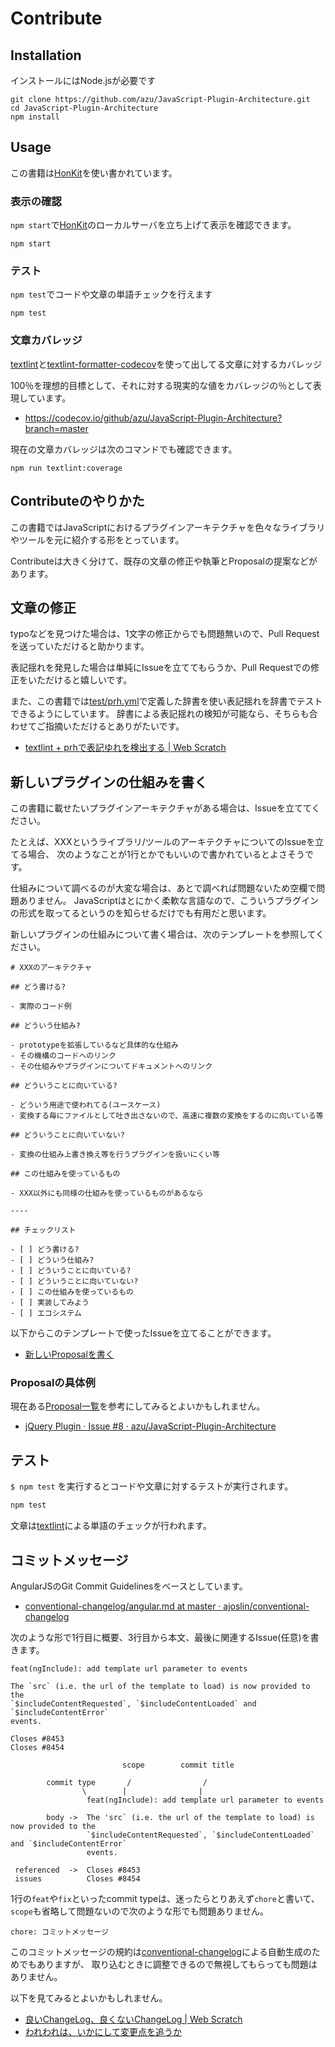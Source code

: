 # Contribute

## Installation

インストールにはNode.jsが必要です

    git clone https://github.com/azu/JavaScript-Plugin-Architecture.git
    cd JavaScript-Plugin-Architecture
    npm install

## Usage

この書籍は[HonKit](https://github.com/honkit/honkit)を使い書かれています。

### 表示の確認

`npm start`で[HonKit](https://github.com/honkit/honkit)のローカルサーバを立ち上げて表示を確認できます。

    npm start

### テスト

`npm test`でコードや文章の単語チェックを行えます

    npm test

### 文章カバレッジ

[textlint](https://github.com/textlint/textlint "textlint")と[textlint-formatter-codecov](https://github.com/azu/textlint-formatter-codecov "textlint-formatter-codecov")を使って出してる文章に対するカバレッジ

100％を理想的目標として、それに対する現実的な値をカバレッジの％として表現しています。

- https://codecov.io/github/azu/JavaScript-Plugin-Architecture?branch=master

現在の文章カバレッジは次のコマンドでも確認できます。

```
npm run textlint:coverage
```

## Contributeのやりかた

この書籍ではJavaScriptにおけるプラグインアーキテクチャを色々なライブラリやツールを元に紹介する形をとっています。

Contributeは大きく分けて、既存の文章の修正や執筆とProposalの提案などがあります。


## 文章の修正

typoなどを見つけた場合は、1文字の修正からでも問題無いので、Pull Requestを送っていただけると助かります。

表記揺れを発見した場合は単純にIssueを立ててもらうか、Pull Requestでの修正をいただけると嬉しいです。

また、この書籍では[test/prh.yml](test/prh.yml)で定義した辞書を使い表記揺れを辞書でテストできるようにしています。
辞書による表記揺れの検知が可能なら、そちらも合わせてご指摘いただけるとありがたいです。

- [textlint + prhで表記ゆれを検出する | Web Scratch](http://efcl.info/2015/09/14/textlint-rule-prh/ "textlint + prhで表記ゆれを検出する | Web Scratch")

## 新しいプラグインの仕組みを書く

この書籍に載せたいプラグインアーキテクチャがある場合は、Issueを立ててください。

たとえば、XXXというライブラリ/ツールのアーキテクチャについてのIssueを立てる場合、
次のようなことが1行とかでもいいので書かれているとよさそうです。

仕組みについて調べるのが大変な場合は、あとで調べれば問題ないため空欄で問題ありません。
JavaScriptはとにかく柔軟な言語なので、こういうプラグインの形式を取ってるというのを知らせるだけでも有用だと思います。

新しいプラグインの仕組みについて書く場合は、次のテンプレートを参照してください。

```
# XXXのアーキテクチャ

## どう書ける?

- 実際のコード例

## どういう仕組み?

- prototypeを拡張しているなど具体的な仕組み
- その機構のコードへのリンク
- その仕組みやプラグインについてドキュメントへのリンク

## どういうことに向いている?

- どういう用途で使われてる(ユースケース)
- 変換する毎にファイルとして吐き出さないので、高速に複数の変換をするのに向いている等

## どういうことに向いていない?

- 変換の仕組み上書き換え等を行うプラグインを扱いにくい等

## この仕組みを使っているもの

- XXX以外にも同様の仕組みを使っているものがあるなら

----

## チェックリスト

- [ ] どう書ける?
- [ ] どういう仕組み?
- [ ] どういうことに向いている?
- [ ] どういうことに向いていない?
- [ ] この仕組みを使っているもの
- [ ] 実装してみよう
- [ ] エコシステム
```

以下からこのテンプレートで使ったIssueを立てることができます。

- [新しいProposalを書く](https://github.com/azu/JavaScript-Plugin-Architecture/issues/new?assignees=&labels=Status%3A+Proposal&template=proposal.md&title=)

### Proposalの具体例

現在ある[Proposal一覧](https://github.com/azu/JavaScript-Plugin-Architecture/labels/proposal)を参考にしてみるとよいかもしれません。

- [jQuery Plugin · Issue #8 · azu/JavaScript-Plugin-Architecture](https://github.com/azu/JavaScript-Plugin-Architecture/issues/8 "jQuery Plugin · Issue #8 · azu/JavaScript-Plugin-Architecture")

## テスト

`$ npm test` を実行するとコードや文章に対するテストが実行されます。

```sh
npm test
```

文章は[textlint](https://github.com/azu/textlint "textlint")による単語のチェックが行われます。

## コミットメッセージ

AngularJSのGit Commit Guidelinesをベースとしています。

- [conventional-changelog/angular.md at master · ajoslin/conventional-changelog](https://github.com/ajoslin/conventional-changelog/blob/master/conventions/angular.md "conventional-changelog/angular.md at master · ajoslin/conventional-changelog")

次のような形で1行目に概要、3行目から本文、最後に関連するIssue(任意)を書きます。

```
feat(ngInclude): add template url parameter to events

The `src` (i.e. the url of the template to load) is now provided to the
`$includeContentRequested`, `$includeContentLoaded` and `$includeContentError`
events.

Closes #8453
Closes #8454
```


```
                         scope        commit title

        commit type       /                /      
                \        |                |
                 feat(ngInclude): add template url parameter to events

        body ->  The 'src` (i.e. the url of the template to load) is now provided to the
                 `$includeContentRequested`, `$includeContentLoaded` and `$includeContentError`
                 events.

 referenced  ->  Closes #8453
 issues          Closes #8454
```

1行の`feat`や`fix`といったcommit typeは、迷ったらとりあえず`chore`と書いて、`scope`も省略して問題ないので次のような形でも問題ありません。

```
chore: コミットメッセージ
```

このコミットメッセージの規約は[conventional-changelog](https://github.com/ajoslin/conventional-changelog "conventional-changelog")による自動生成のためでもありますが、
取り込むときに調整できるので無視してもらっても問題はありません。

以下を見てみるとよいかもしれません。

- [良いChangeLog、良くないChangeLog | Web Scratch](http://efcl.info/2015/06/18/good-changelog/ "良いChangeLog、良くないChangeLog | Web Scratch")
- [われわれは、いかにして変更点を追うか](http://azu.github.io/slide/cto/changelog.html "われわれは、いかにして変更点を追うか")
